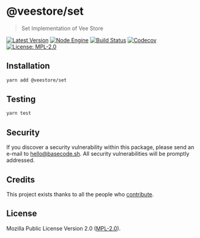# @veestore/set

> Set Implementation of Vee Store

[![Latest Version](https://badgen.now.sh/npm/v/@veestore/set)](https://www.npmjs.com/package/@veestore/set)
[![Node Engine](https://badgen.now.sh/npm/node/@veestore/set)](https://www.npmjs.com/package/@veestore/set)
[![Build Status](https://badgen.now.sh/circleci/github/veestore/set)](https://circleci.com/gh/veestore/set)
[![Codecov](https://badgen.now.sh/codecov/c/github/veestore/set)](https://codecov.io/gh/veestore/set)
[![License: MPL-2.0](https://badgen.now.sh/badge/license/MPL-2.0/green)](https://mozilla.org/MPL/2.0/)

## Installation

```bash
yarn add @veestore/set
```

## Testing

```bash
yarn test
```

## Security

If you discover a security vulnerability within this package, please send an e-mail to hello@basecode.sh. All security vulnerabilities will be promptly addressed.

## Credits

This project exists thanks to all the people who [contribute](../../contributors).

## License

Mozilla Public License Version 2.0 ([MPL-2.0](./LICENSE)).
